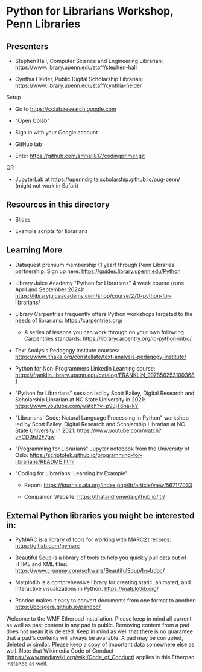 # Python for Librarians Workshop, Penn Libraries

## Presenters
- Stephen Hall, Computer Science and Engineering Librarian: https://www.library.upenn.edu/staff/stephen-hall

- Cynthia Heider, Public Digital Scholarship Librarian: https://www.library.upenn.edu/staff/cynthia-heider

Setup

- Go to https://colab.research.google.com

- "Open Colab"

- Sign in with your Google account

- GitHub tab

- Enter https://github.com/smhall817/codingprimer.git

OR

- JupyterLab at https://upenndigitalscholarship.github.io/pug-penn/ (might not work in Safari)

## Resources in this directory

- Slides

- Example scripts for librarians


## Learning More

- Dataquest premium membership (1 year) through Penn Libraries partnership. Sign up here: https://guides.library.upenn.edu/Python

- Library Juice Academy "Python for Librarians" 4 week course (runs April and September 2024): https://libraryjuiceacademy.com/shop/course/270-python-for-librarians/

- Library Carpentries frequently offers Python workshops targeted to the needs of librarians: https://carpentries.org/

    - A series of lessons you can work through on your own following Carpentries standards: https://librarycarpentry.org/lc-python-intro/

- Text Analysis Pedagogy Institute courses: https://www.ithaka.org/constellate/text-analysis-pedagogy-institute/

- Python for Non-Programmers LinkedIn Learning course: https://franklin.library.upenn.edu/catalog/FRANKLIN_9978562531003681

- "Python for Librarians" session led by Scott Bailey, Digital Research and Scholarship Librarian at NC State University in 2021: https://www.youtube.com/watch?v=p93jT6na-kY

- "Librarians' Code: Natural Language Processing in Python" workshop led by Scott Bailey, Digital Research and Scholarship Librarian at NC State University in 2021: https://www.youtube.com/watch?v=CDt9sl2F7gw

- "Programming for Librarians" Jupyter notebook from the University of Oslo: https://scriptotek.github.io/programming-for-librarians/README.html

- "Coding for Librarians: Learning by Example" 

    - Report: https://journals.ala.org/index.php/ltr/article/view/5671/7033 

    - Companion Website: https://thatandromeda.github.io/ltr/


## External Python libraries you might be interested in:

- PyMARC is a library of tools for working with MARC21 records: https://gitlab.com/pymarc

- Beautiful Soup is a library of tools to help you quickly pull data out of HTML and XML files: https://www.crummy.com/software/BeautifulSoup/bs4/doc/

- Matplotlib is a comprehensive library for creating static, animated, and interactive visualizations in Python: https://matplotlib.org/

- Pandoc makes it easy to convert documents from one format to another: https://boisgera.github.io/pandoc/























Welcome to the WMF Etherpad installation. Please keep in mind all current as well as past content in any pad is public. Removing content from a pad does not mean it is deleted. Keep in mind as well that there is no guarantee that a pad's contents will always be available. A pad may be corrupted, deleted or similar. Please keep a copy of important data somewhere else as well. Note that Wikimedia Code of Conduct (https://www.mediawiki.org/wiki/Code_of_Conduct) applies in this Etherpad instance as well.
